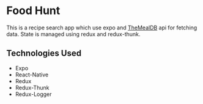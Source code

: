 # Food Hunt

 This is a recipe search app which use expo and [TheMealDB](https://www.themealdb.com/api.php) api for fetching data. State is managed using redux and redux-thunk.



## Technologies Used

  *  Expo
  *  React-Native
  *  Redux
  *  Redux-Thunk
  *  Redux-Logger
